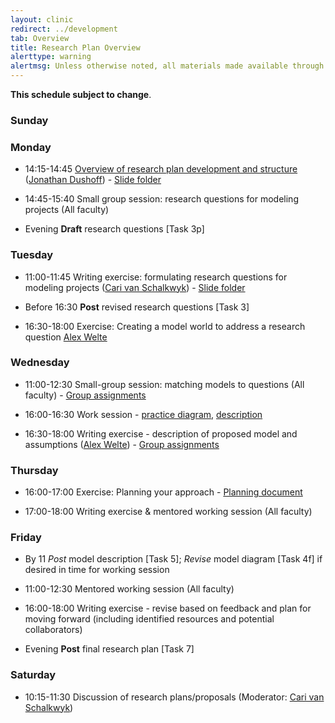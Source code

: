 ```yaml
---
layout: clinic
redirect: ../development
tab: Overview
title: Research Plan Overview
alerttype: warning
alertmsg: Unless otherwise noted, all materials made available through this website and the DAIDD Dropbox are licensed through a <a rel="license" href="http://creativecommons.org/licenses/by/4.0/">CC-BY International License</a>. <a rel="license" href="../license.html">Click here for license details</a>.
---
```


__This schedule subject to change__. 


### Sunday

### Monday

- 14:15-14:45 [Overview of research plan development and structure](planOverview) ([Jonathan Dushoff]({{site.subdomainurl}}/team/dushoff/)) - [Slide folder](https://tinyurl.com/daidd-2019)
- 14:45-15:40 Small group session: research questions for modeling projects (All faculty)

- Evening __Draft__ research questions [Task 3p]

### Tuesday

- 11:00-11:45 Writing exercise: formulating research questions for modeling projects ([Cari van Schalkwyk]({{site.subdomainurl}}/team/vanschalkwyk/)) - [Slide folder](https://tinyurl.com/daidd-2019)

* Before 16:30 __Post__ revised research questions [Task 3]

- 16:30-18:00 Exercise: Creating a model world to address a research question [Alex Welte]({{site.subdomainurl}}/team/welte/) 

### Wednesday

- 11:00-12:30 Small-group session: matching models to questions (All faculty) - [Group assignments](../participants/groups)

- 16:00-16:30 Work session - [practice diagram](../Materials/practice.Diagram.pdf), [description](../Materials/modelDescription)
- 16:30-18:00 Writing exercise - description of proposed model and assumptions ([Alex Welte]({{site.subdomainurl}}/team/welte/)) -  [Group assignments](../participants/groups)

### Thursday

- 16:00-17:00 Exercise: Planning your approach - [Planning document](https://docs.google.com/document/d/131l0PnkzeURcDt9sC0_5Qk-VAet3w64v3mhCzeY_MoQ/edit?usp=sharing)

- 17:00-18:00 Writing exercise & mentored working session (All faculty)

### Friday

- By 11 _Post_ model description [Task 5]; _Revise_ model diagram [Task 4f] if desired in time for working session

- 11:00-12:30 Mentored working session (All faculty) 

- 16:00-18:00 Writing exercise - revise based on feedback and plan for moving forward (including identified resources and potential collaborators)

- Evening __Post__ final research plan [Task 7]

### Saturday

- 10:15-11:30 Discussion of research plans/proposals (Moderator: [Cari van Schalkwyk]({{site.subdomainurl}}/team/vanschalkwyk/))

